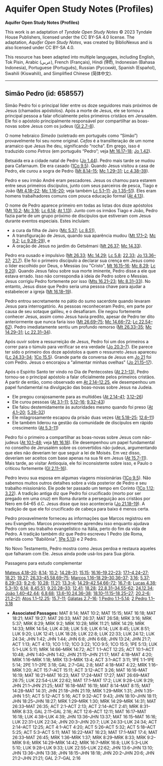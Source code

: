 # Aquifer Open Study Notes (Profiles)

**Aquifer Open Study Notes (Profiles)**

This work is an adaptation of *Tyndale Open Study Notes* © 2023 Tyndale House Publishers, licensed under the CC BY\-SA 4\.0 license. The adaptation, *Aquifer Open Study Notes*, was created by BiblioNexus and is also licensed under CC BY\-SA 4\.0\.

This resource has been adapted into multiple languages, including English, Tok Pisin, Arabic (عربي), French (Français), Hindi (हिंदी), Indonesian (Bahasa Indonesia), Portuguese (Português), Russian (Русский), Spanish (Español), Swahili (Kiswahili), and Simplified Chinese (简体中文).



--------------------------------

## Simão Pedro (id: 658557)

Simão Pedro foi o principal líder entre os doze seguidores mais próximos de Jesus (chamados apóstolos). Após a morte de Jesus, ele se tornou a principal pessoa a falar oficialmente pelos primeiros cristãos em Jerusalém. Ele foi o apóstolo principalmente responsável por compartilhar as boas\-novas sobre Jesus com os judeus ([Gl 2\.7–8](https://ref.ly/Gal2:7-Gal2:8)).

O nome hebraico *Simeão* (soletrado em português como “Simão”) provavelmente foi seu nome original. *Cefas* é a transliteração de um nome aramaico que Jesus lhe deu, significando “rocha”. Em grego, isso é traduzido como *Petros* (em português “Pedro”; veja [Mt 16\.17–18](https://ref.ly/Matt16:17-Matt16:18); [Jo 1\.42](https://ref.ly/John1:42)).

Betsaida era a cidade natal de Pedro ([Jo 1\.44](https://ref.ly/John1:44)). Pedro mais tarde se mudou para Cafarnaum. Ele era casado ([1Co 9\.5](https://ref.ly/1Cor9:5)). Quando Jesus visitou a casa de Pedro, ele curou a sogra de Pedro ([Mt 8\.14–15](https://ref.ly/Matt8:14-Matt8:15); [Mc 1\.29–31](https://ref.ly/Mark1:29-Mark1:31); [Lc 4\.38–39](https://ref.ly/Luke4:38-Luke4:39)).

Pedro e seu irmão André eram pescadores. Jesus os chamou para estarem entre seus primeiros discípulos, junto com seus parceiros de pesca, Tiago e João ([Mt 4\.18–22](https://ref.ly/Matt4:18-Matt4:22); [Mc 1\.16–20](https://ref.ly/Mark1:16-Mark1:20); veja também [Lc 5\.1–11](https://ref.ly/Luke5:1-Luke5:11); [Jo 1\.35–51](https://ref.ly/John1:35-John1:51)). Eles eram homens trabalhadores comuns com pouca educação formal ([At 4\.13](https://ref.ly/Acts4:13)).

O nome de Pedro aparece primeiro em todas as listas dos doze apóstolos ([Mt 10\.2](https://ref.ly/Matt10:2); [Mc 3\.16](https://ref.ly/Mark3:16); [Lc 6\.14](https://ref.ly/Luke6:14); [At 1\.13](https://ref.ly/Acts1:13)). Junto com os irmãos Tiago e João, Pedro fazia parte de um grupo próximo de discípulos que estiveram com Jesus durante eventos especiais. Estes incluíam:

* a cura da filha de Jairo ([Mc 5\.37](https://ref.ly/Mark5:37); [Lc 8\.51](https://ref.ly/Luke8:51)),
* A transfiguração de Jesus, quando sua aparência mudou ([Mt 17\.1–2](https://ref.ly/Matt17:1-Matt17:2); [Mc 9\.2](https://ref.ly/Mark9:2); [Lc 9\.28–29](https://ref.ly/Luke9:28-Luke9:29)), e
* A oração de Jesus no jardim do Getsêmani ([Mt 26\.37](https://ref.ly/Matt26:37); [Mc 14\.33](https://ref.ly/Mark14:33)).

Pedro era ousado e impulsivo ([Mt 26\.33](https://ref.ly/Matt26:33); [Mc 14\.29](https://ref.ly/Mark14:29); [Lc 5\.8](https://ref.ly/Luke5:8); [22\.33](https://ref.ly/Luke22:33); [Jo 13\.36–37](https://ref.ly/John13:36-John13:37); [21\.7](https://ref.ly/John21:7)). Ele foi o primeiro discípulo a declarar sua crença em Jesus como o líder escolhido por Deus, o Messias (ou "Cristo", [Mt 16\.15–16](https://ref.ly/Matt16:15-Matt16:16); [Mc 8\.29](https://ref.ly/Mark8:29); [Lc 9\.20](https://ref.ly/Luke9:20)). Quando Jesus falou sobre sua morte iminente, Pedro disse a ele que estava errado. Isso não correspondia à ideia de Pedro sobre o Messias. Jesus corrigiu Pedro fortemente por isso ([Mts 16\.21–23](https://ref.ly/Matt16:21-Matt16:23); [Mc 8\.31–33](https://ref.ly/Mark8:31-Mark8:33)). No entanto, Jesus disse que Pedro seria uma pessoa chave para ajudar a estabelecer a igreja ([Mt 16\.18–19](https://ref.ly/Matt16:18-Matt16:19)).

Pedro entrou secretamente no pátio do sumo sacerdote quando levaram Jesus para interrogatório. As pessoas reconheceram Pedro, em parte por causa de seu sotaque galileu, e o desafiaram. Ele negou fortemente conhecer Jesus, assim como Jesus havia predito, apesar de Pedro ter dito anteriormente que nunca faria isso ([Mt 26\.69–75](https://ref.ly/Matt26:69-Matt26:75); [Mc 14\.66–72](https://ref.ly/Mark14:66-Mark14:72); [Lc 22\.54–62](https://ref.ly/Luke22:54-Luke22:62)). Pedro imediatamente sentiu um profundo remorso ([Mt 26\.33–35](https://ref.ly/Matt26:33-Matt26:35); [Mc 14\.29–31](https://ref.ly/Mark14:29-Mark14:31); [Lc 22\.31–34](https://ref.ly/Luke22:31-Luke22:34)).

Após ouvir sobre a ressurreição de Jesus, Pedro foi um dos primeiros a correr para o túmulo para verificar se era verdade ([Jo 20\.3–7](https://ref.ly/John20:3-John20:7)). Ele parece ter sido o primeiro dos doze apóstolos a quem o ressurreto Jesus apareceu ([Lc 24\.33–34](https://ref.ly/Luke24:33-Luke24:34); [1Co 15\.5](https://ref.ly/1Cor15:5)). Grande parte da conversa de Jesus em [Jo 21](https://ref.ly/John21:1-John21:25) foi com Pedro. Jesus o encorajou a "alimentar minhas ovelhas" ([Jo 21\.15–17](https://ref.ly/John21:15-John21:17)).

Após o Espírito Santo ter vindo no Dia de Pentecostes ([At 2\.1–13](https://ref.ly/Acts2:1-Acts2:13)), Pedro tornou\-se o principal apóstolo a falar oficialmente pelos primeiros cristãos. A partir de então, como observado em [At 2\.14–12\.25](https://ref.ly/Acts2:14-Acts12:25), ele desempenhou um papel fundamental na divulgação das boas\-novas sobre Jesus na Judeia.

* Ele pregou corajosamente para as multidões ([At 2\.14–41](https://ref.ly/Acts2:14-Acts2:41); [3\.12–26](https://ref.ly/Acts3:12-Acts3:26))
* Ele curou pessoas ([At 3\.1–11](https://ref.ly/Acts3:1-Acts3:11); [5\.12–16](https://ref.ly/Acts5:12-Acts5:16); [9\.32–43](https://ref.ly/Acts9:32-Acts9:43))
* Ele falou destemidamente às autoridades mesmo quando foi preso ([At 4\.1–20](https://ref.ly/Acts4:1-Acts4:20); [5\.26–32](https://ref.ly/Acts5:26-Acts5:32))
* Ele milagrosamente escapou da prisão duas vezes ([At 5\.18–25](https://ref.ly/Acts5:18-Acts5:25); [12\.6–11](https://ref.ly/Acts12:6-Acts12:11))
* Ele também liderou na gestão da comunidade de discípulos em rápido crescimento ([At 5\.3–11](https://ref.ly/Acts5:3-Acts5:11))

Pedro foi o primeiro a compartilhar as boas\-novas sobre Jesus com não\-judeus ([At 10\.1–48](https://ref.ly/Acts10:1-Acts10:48); veja [Mt 16\.18](https://ref.ly/Matt16:18)). Ele desempenhou um papel fundamental no conselho de Jerusalém sobre os convertidos não\-judeus, argumentando que eles não deveriam ter que seguir a lei de Moisés. Em vez disso, deveriam ser aceitos com base apenas na sua fé em Jesus ([At 15\.7–11](https://ref.ly/Acts15:7-Acts15:11)). Mais tarde, ao visitar Antioquia, ele foi inconsistente sobre isso, e Paulo o criticou fortemente ([Gl 2\.11–16](https://ref.ly/Gal2:11-Gal2:16)).

Pedro levou sua esposa em algumas viagens missionárias ([1Co 9\.5](https://ref.ly/1Cor9:5)). Não sabemos muitos outros detalhes sobre a vida posterior de Pedro e seu trabalho missionário. Ele pode ter passado um tempo em Corinto ([1Co 1\.12](https://ref.ly/1Cor1:12); [3\.22](https://ref.ly/1Cor3:22)). A tradição antiga diz que Pedro foi crucificado (morto por ser pregado em uma cruz) em Roma durante a perseguição aos cristãos por Nero em 64–65 d.C. Jesus disse que isso aconteceria ([Jo 21\.18–19](https://ref.ly/John21:18-John21:19)). A tradição de que ele foi crucificado de cabeça para baixo é menos certa.

Pedro provavelmente forneceu as informações que Marcos registrou em seu Evangelho. Marcos provavelmente aprendeu isso enquanto ajudava Pedro com seu trabalho evangelístico na Itália, perto do fim da vida de Pedro. A tradição também diz que Pedro escreveu 1 Pedro (de Roma, referida como "Babilônia", [1Pe 5\.13](https://ref.ly/1Pet5:13)) e 2 Pedro.

No Novo Testamento, Pedro mostra como Jesus perdoa e restaura aqueles que falharam com Ele. Jesus ainda pode usá\-los para Sua glória.

Passagens para estudo complementar

[Mateus 4\.18–20](https://ref.ly/Matt4:18-Matt4:20); [8\.14](https://ref.ly/Matt8:14); [10\.2](https://ref.ly/Matt10:2); [14\.28–31](https://ref.ly/Matt14:28-Matt14:31); [15\.15](https://ref.ly/Matt15:15); [16\.16–19](https://ref.ly/Matt16:16-Matt16:19),[22–23](https://ref.ly/Matt16:22-Matt16:23); [17\.1–4](https://ref.ly/Matt17:1-Matt17:4),[24–27](https://ref.ly/Matt17:24-Matt17:27); [18\.21](https://ref.ly/Matt18:21); [19\.27](https://ref.ly/Matt19:27); [26\.33–45](https://ref.ly/Matt26:33-Matt26:45),[58](https://ref.ly/Matt26:58),[69–75](https://ref.ly/Matt26:69-Matt26:75); [Marcos 1\.16–18](https://ref.ly/Mark1:16-Mark1:18),[29–30](https://ref.ly/Mark1:29-Mark1:30),[36–37](https://ref.ly/Mark1:36-Mark1:37); [3\.16](https://ref.ly/Mark3:16); [5\.37](https://ref.ly/Mark5:37); [8\.29–33](https://ref.ly/Mark8:29-Mark8:33); [9\.2–6](https://ref.ly/Mark9:2-Mark9:6); [10\.28](https://ref.ly/Mark10:28); [11\.21](https://ref.ly/Mark11:21); [13\.3–4](https://ref.ly/Mark13:3-Mark13:4); [14\.29–42](https://ref.ly/Mark14:29-Mark14:42),[54](https://ref.ly/Mark14:54),[66–72](https://ref.ly/Mark14:66-Mark14:72); [16\.7–8](https://ref.ly/Mark16:7-Mark16:8); [Lucas 4\.38](https://ref.ly/Luke4:38); [5\.3–10](https://ref.ly/Luke5:3-Luke5:10); [6\.14](https://ref.ly/Luke6:14); [8\.45](https://ref.ly/Luke8:45),[51](https://ref.ly/Luke8:51); [9\.20](https://ref.ly/Luke9:20),[28–33](https://ref.ly/Luke9:28-Luke9:33); [12\.41](https://ref.ly/Luke12:41); [18\.28](https://ref.ly/Luke18:28); [22\.8](https://ref.ly/Luke22:8),[31–34](https://ref.ly/Luke22:31-Luke22:34),[55–62](https://ref.ly/Luke22:55-Luke22:62); [24\.12](https://ref.ly/Luke24:12),[34](https://ref.ly/Luke24:34); [João 1\.40–42](https://ref.ly/John1:40-John1:42),[44](https://ref.ly/John1:44); [6\.8](https://ref.ly/John6:8),[68](https://ref.ly/John6:68); [13\.6–10](https://ref.ly/John13:6-John13:10),[24](https://ref.ly/John13:24),[36–38](https://ref.ly/John13:36-John13:38); [18\.10–11](https://ref.ly/John18:10-John18:11),[15–18](https://ref.ly/John18:15-John18:18),[25–27](https://ref.ly/John18:25-John18:27); [20\.2–6](https://ref.ly/John20:2-John20:6); [21\.2–21](https://ref.ly/John21:2-John21:21); [Atos 1\.1–12\.25](https://ref.ly/Acts1:1-Acts12:25); [15\.7–11](https://ref.ly/Acts15:7-Acts15:11); [Gálatas 2\.7–16](https://ref.ly/Gal2:7-Gal2:16); [1 Pedro 1\.1–5\.14](https://ref.ly/1Pet1:1-1Pet5:14); [2 Pedro 1\.1–3\.18](https://ref.ly/2Pet1:1-2Pet3:18)

* **Associated Passages:** MAT 8:14; MAT 10:2; MAT 15:15; MAT 16:18; MAT 18:21; MAT 19:27; MAT 26:33; MAT 26:37; MAT 26:58; MRK 3:16; MRK 5:37; MRK 8:29; MRK 9:2; MRK 10:28; MRK 11:21; MRK 14:29; MRK 14:33; MRK 14:54; LUK 4:38; LUK 5:8; LUK 6:14; LUK 8:45; LUK 8:51; LUK 9:20; LUK 12:41; LUK 18:28; LUK 22:8; LUK 22:33; LUK 24:12; LUK 24:34; JHN 1:42; JHN 1:44; JHN 6:8; JHN 6:68; JHN 13:24; JHN 21:7; ACT 1:13; ACT 4:13; 1CO 1:12; 1CO 3:22; 1CO 9:5; 1CO 15:5; 1PE 5:13; LUK 5:1–LUK 5:11; MRK 14:66–MRK 14:72; ACT 1:1–ACT 12:25; ACT 10:1–ACT 10:48; JHN 1:40–JHN 1:42; JHN 21:15–JHN 21:17; MAT 4:18–MAT 4:20; MRK 1:16–MRK 1:18; MRK 13:3–MRK 13:4; ACT 3:1–ACT 3:11; 1PE 1:1–1PE 5:14; 2PE 1:1–2PE 3:18; GAL 2:7–GAL 2:8; MAT 4:18–MAT 4:22; MRK 1:16–MRK 1:20; ACT 15:7–ACT 15:11; ACT 3:12–ACT 3:26; MAT 16:16–MAT 16:19; MAT 16:21–MAT 16:23; MAT 17:24–MAT 17:27; MAT 26:69–MAT 26:75; LUK 22:54–LUK 22:62; MAT 17:1–MAT 17:2; LUK 9:28–LUK 9:29; JHN 21:1–JHN 21:25; MAT 16:18–MAT 16:19; MAT 8:14–MAT 8:15; MAT 14:28–MAT 14:31; JHN 21:18–JHN 21:19; MRK 1:29–MRK 1:31; JHN 1:35–JHN 1:51; ACT 5:12–ACT 5:16; ACT 9:32–ACT 9:43; JHN 18:10–JHN 18:11; JHN 18:25–JHN 18:27; MRK 1:29–MRK 1:30; MRK 14:29–MRK 14:31; MAT 26:33–MAT 26:35; ACT 2:1–ACT 2:13; ACT 2:14–ACT 2:41; MRK 8:31–MRK 8:33; GAL 2:11–GAL 2:16; ACT 12:6–ACT 12:11; MAT 16:17–MAT 16:18; LUK 4:38–LUK 4:39; JHN 13:36–JHN 13:37; MAT 16:15–MAT 16:16; LUK 22:31–LUK 22:34; JHN 20:3–JHN 20:7; LUK 24:33–LUK 24:34; ACT 2:14–ACT 12:25; ACT 4:1–ACT 4:20; ACT 5:26–ACT 5:32; ACT 5:18–ACT 5:25; ACT 5:3–ACT 5:11; MAT 16:22–MAT 16:23; MAT 17:1–MAT 17:4; MAT 26:33–MAT 26:45; MRK 1:36–MRK 1:37; MRK 8:29–MRK 8:33; MRK 9:2–MRK 9:6; MRK 14:29–MRK 14:42; MRK 16:7–MRK 16:8; LUK 5:3–LUK 5:10; LUK 9:28–LUK 9:33; LUK 22:55–LUK 22:62; JHN 13:6–JHN 13:10; JHN 13:36–JHN 13:38; JHN 18:15–JHN 18:18; JHN 20:2–JHN 20:6; JHN 21:2–JHN 21:21; GAL 2:7–GAL 2:16

